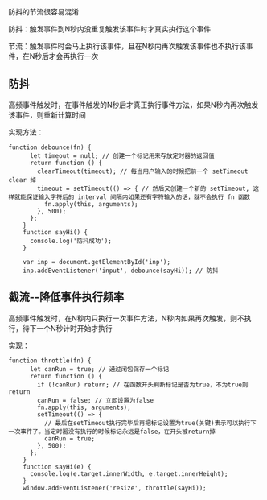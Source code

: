 防抖的节流很容易混淆

防抖：触发事件到N秒内没重复触发该事件时才真实执行这个事件

节流：触发事件时会马上执行该事件，且在N秒内再次触发该事件也不执行该事件，在N秒后才会再执行一次

## 防抖

高频事件触发时，在事件触发的N秒后才真正执行事件方法，如果N秒内再次触发该事件，则重新计算时间

实现方法：

```
function debounce(fn) {
      let timeout = null; // 创建一个标记用来存放定时器的返回值
      return function () {
        clearTimeout(timeout); // 每当用户输入的时候把前一个 setTimeout clear 掉
        timeout = setTimeout(() => { // 然后又创建一个新的 setTimeout, 这样就能保证输入字符后的 interval 间隔内如果还有字符输入的话，就不会执行 fn 函数
          fn.apply(this, arguments);
        }, 500);
      };
    }
    function sayHi() {
      console.log('防抖成功');
    }

    var inp = document.getElementById('inp');
    inp.addEventListener('input', debounce(sayHi)); // 防抖

```

## 截流--降低事件执行频率

高频事件触发时，在N秒内只执行一次事件方法，N秒内如果再次触发，则不执行，待下一个N秒计时开始才执行

实现：

```
function throttle(fn) {
      let canRun = true; // 通过闭包保存一个标记
      return function () {
        if (!canRun) return; // 在函数开头判断标记是否为true，不为true则return
        canRun = false; // 立即设置为false
        fn.apply(this, arguments);
        setTimeout(() => { 
          // 最后在setTimeout执行完毕后再把标记设置为true(关键)表示可以执行下一次事件了。当定时器没有执行的时候标记永远是false，在开头被return掉
          canRun = true;
        }, 500);
      };
    }
    function sayHi(e) {
      console.log(e.target.innerWidth, e.target.innerHeight);
    }
    window.addEventListener('resize', throttle(sayHi));
```